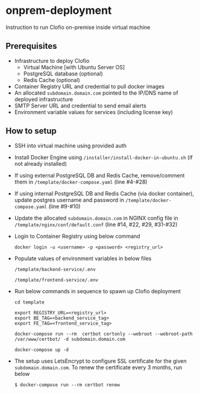 # onprem-deployment
Instruction to run Clofio on-premise inside virtual machine

## Prerequisites
- Infrastructure to deploy Clofio
    - Virtual Machine [with Ubuntu Server OS]
    - PostgreSQL database (optional)
    - Redis Cache (optional)
- Container Registry URL and credential to pull docker images
- An allocated `subdomain.domain.com` pointed to the IP/DNS name of deployed infrastructure
- SMTP Server URL and credential to send email alerts
- Environment variable values for services (including license key)

## How to setup
- SSH into virtual machine using provided auth

- Install Docker Engine using `/installer/install-docker-in-ubuntu.sh` (if not already installed)

- If using external PostgreSQL DB and Redis Cache, remove/comment them in `/template/docker-compose.yaml` (line #4-#28)

- If using internal PostgreSQL DB and Redis Cache (via docker container), update postgres username and password in `/template/docker-compose.yaml` (line #9-#10)

- Update the allocated `subdomain.domain.com` in NGINX config file in `/template/nginx/conf/default.conf` (line #14, #22, #29, #31-#32)

- Login to Container Registry using below command

    `docker login -u <username> -p <password> <registry_url>`

- Populate values of environment variables in below files

    `/template/backend-service/.env`

    `/template/frontend-service/.env`

- Run below commands in sequence to spawn up Clofio deployment
    ```
    cd template
    
    export REGISTRY_URL=<registry_url>
    export BE_TAG=<backend_service_tag>
    export FE_TAG=<frontend_service_tag>

    docker-compose run --rm  certbot certonly --webroot --webroot-path /var/www/certbot/ -d subdomain.domain.com

    docker-compose up -d
    ```

- The setup uses LetsEncrypt to configure SSL certificate for the given `subdomain.domain.com`. To renew the certificate every 3 months, run below

    `$ docker-compose run --rm certbot renew`

